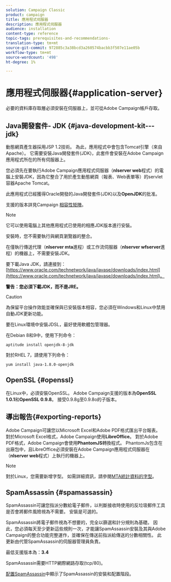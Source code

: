 ```yaml
---
solution: Campaign Classic
product: campaign
title: 應用程式伺服器
description: 應用程式伺服器
audience: installation
content-type: reference
topic-tags: prerequisites-and-recommendations-
translation-type: tm+mt
source-git-commit: 972885c3a38bcd3a260574bacbb3f507e11ae05b
workflow-type: tm+mt
source-wordcount: '498'
ht-degree: 1%

---
```



# 應用程式伺服器{#application-server}

必要的資料庫存取層必須安裝在伺服器上，並可從Adobe Campaign帳戶存取。

## Java開發套件- JDK {#java-development-kit---jdk}

動態網頁產生器採用JSP 1.2技術。 為此，應用程式中會包含Tomcat引擎（來自Apache）。 它需要安裝Java開發套件(JDK)，此套件會安裝在Adobe Campaign應用程式所在的所有伺服器上。

您必須先在要執行Adobe Campaign應用程式伺服器（**nlserver web**&#x200B;程式）的電腦上安裝JDK，因為它整合了用於產生動態網頁（報表、Web表單等）的servlet容器Apache Tomcat。

此應用程式已經獲得Oracle開發的Java開發套件(JDK)以及&#x200B;**OpenJDK**&#x200B;的批准。

支援的版本詳見Campaign [相容性矩陣](../../rn/using/compatibility-matrix.md)。

>[!NOTE]
>
>它可以使用電腦上其他應用程式已使用的相應JDK版本進行安裝。
>  
>安裝時，您不需要執行與網頁瀏覽器的整合。
>
>在僅執行傳送代理（**nlserver mta**&#x200B;進程）或工作流伺服器（**nlserver wfserver**&#x200B;進程）的機器上，不需要安裝JDK。

要下載Java JDK，請連接到：[https://www.oracle.com/technetwork/java/javase/downloads/index.html](https://www.oracle.com/technetwork/java/javase/downloads/index.html)。

**警告：您必須下載JDK，而不是JRE。**

>[!CAUTION]
>
>為保留平台操作效能並確保與已安裝版本相容，您必須在Windows和Linux中禁用自動JDK更新功能。

要在Linux環境中安裝JDSL，最好使用軟體包管理器。

在Debian 8和9中，使用下列命令：

```
aptitude install openjdk-8-jdk
```

對於RHEL 7，請使用下列命令：

```
yum install java-1.8.0-openjdk
```

## OpenSSL {#openssl}

在Linux中，必須安裝OpenSSL。 Adobe Campaign支援的版本為&#x200B;**OpenSSL 1.0.1**&#x200B;和&#x200B;**OpenSSL 0.9.8**。 接受0.9.8g至0.9.8o的子版本。

## 導出報告{#exporting-reports}

Adobe Campaign可讓您以Microsoft Excel和Adobe PDF格式匯出平台報表。 對於Microsoft Excel格式，Adobe Campaign使用&#x200B;**LibreOffice**。 對於Adobe PDF格式，Adobe Campaign會使用&#x200B;**PhantomJS**&#x200B;轉換程式。 PhantomJs包含在出廠包中，且LibreOffice必須安裝在Adobe Campaign應用程式伺服器在（**nlserver web**&#x200B;程式）上執行的機器上。

>[!NOTE]
>
>對於Linux，您需要新增字型。 如需詳細資訊，請參閱[MTA統計資料的字型](../../installation/using/prerequisites-of-campaign-installation-in-linux.md#fonts-for-mta-statistics)。

## SpamAssassin {#spamassassin}

SpamAssassin可讓您指派分數給電子郵件，以判斷接收時使用的反垃圾郵件工具是否會將郵件風險視為不需要。 安裝是可選的。

SpamAssassin將電子郵件視為不想要的，完全以篩選和計分規則為基礎。 因此，您必須每天至少更新這些規則一次，才能讓SpamAssassin安裝及其與Adobe Campaign的整合功能完整運作，並確保在傳送前指派給傳送的分數相關性。 此更新由代管SpamAssassin的伺服器管理員負責。

最低支援版本為：**3.4**

SpamAssassin需要HTTP網際網路存取(tcp/80)。

[配置SpamAssassin](../../installation/using/configuring-spamassassin.md)中顯示了SpamAssassin的安裝和配置階段。
